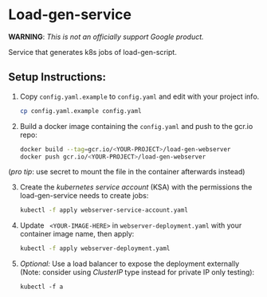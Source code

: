 # Load-gen-service

**WARNING**: _This is not an officially support Google product._ 


Service that generates k8s jobs of load-gen-script.


## Setup Instructions:

1. Copy `config.yaml.example` to `config.yaml` and edit with your project info.
    ```sh
    cp config.yaml.example config.yaml
    ```
   
2. Build a docker image containing the `config.yaml` and push to the gcr.io 
repo:
    ```sh 
    docker build --tag=gcr.io/<YOUR-PROJECT>/load-gen-webserver
    docker push gcr.io/<YOUR-PROJECT>/load-gen-webserver
    ```

(_pro tip_: use 
secret to mount the file in the container afterwards instead)

3. Create the _kubernetes service account_ (KSA) with the permissions the 
load-gen-service needs to create jobs:
    ```sh
    kubectl -f apply webserver-service-account.yaml
    ```
   
4. Update ` <YOUR-IMAGE-HERE>` in `webserver-deployment.yaml` with your 
container image name, then apply:
    ```sh
    kubectl -f apply webserver-deployment.yaml
    ```
   
5. _Optional:_ Use a load balancer to expose the deployment externally (Note: 
    consider using _ClusterIP_ type instead for private IP only testing):
   ```
   kubectl -f a
   ```
   
